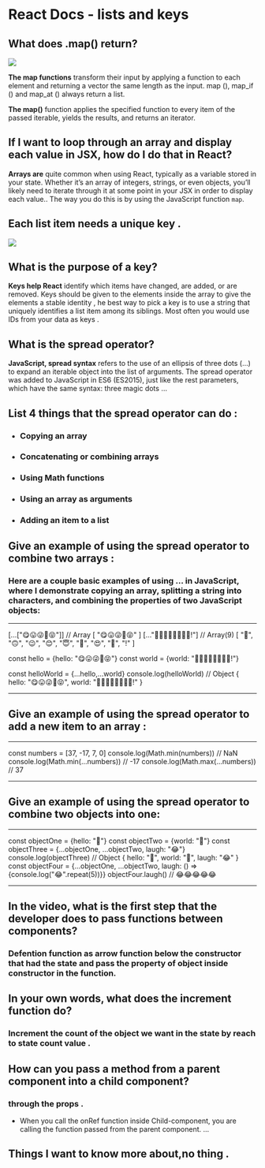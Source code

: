 # React Docs - lists and keys



## What does .map() return?


![](https://scriptverse.academy/img/tutorials/js-array-map.png)





 **The map functions** transform their input by applying a function to each element and returning a vector the same length as the input. map (), map_if () and map_at () always return a list.

 **The map()** function applies the specified function to every item of the passed iterable, yields the results, and returns an iterator.


## If I want to loop through an array and display each value in JSX, how do I do that in React?



**Arrays are** quite common when using React, typically as a variable stored in your state. Whether it’s an array of integers, strings, or even objects, you’ll likely need to iterate through it at some point in your JSX in order to display each value.. The way you do this is by using the JavaScript function `map`.




## Each list item needs a unique key .




![](https://i.morioh.com/200626/ec9a9e94.jpg)



## What is the purpose of a key?



**Keys help React** identify which items have changed, are added, or are removed. Keys should be given to the elements inside the array to give the elements a stable identity , he best way to pick a key is to use a string that uniquely identifies a list item among its siblings. Most often you would use IDs from your data as keys .





## What is the spread operator?


**JavaScript, spread syntax** refers to the use of an ellipsis of three dots (…) to expand an iterable object into the list of arguments.
The spread operator was added to JavaScript in ES6 (ES2015), just like the rest parameters, which have the same syntax: three magic dots …



## List 4 things that the spread operator can do :


- ### Copying an array
- ### Concatenating or combining arrays
- ### Using Math functions
- ### Using an array as arguments
- ### Adding an item to a list



## Give an example of using the spread operator to combine two arrays :


### Here are a couple basic examples of using … in JavaScript, where I demonstrate copying an array, splitting a string into characters, and combining the properties of two JavaScript objects:

-------------------------------------------------------------------------------------------------


[...["😋😛😜🤪😝"]] // Array [ "😋😛😜🤪😝" ]
[..."🙂🙃😉😊😇🥰😍🤩!"] // Array(9) [ "🙂", "🙃", "😉", "😊", "😇", "🥰", "😍", "🤩", "!" ]

const hello = {hello: "😋😛😜🤪😝"}
const world = {world: "🙂🙃😉😊😇🥰😍🤩!"}

const helloWorld = {...hello,...world}
console.log(helloWorld) // Object { hello: "😋😛😜🤪😝", world: "🙂🙃😉😊😇🥰😍🤩!" }


-------------------------------------------------------------------------------------------------



## Give an example of using the spread operator to add a new item to an array :

-------------------------------------------------------------------------------------------------

const numbers = [37, -17, 7, 0]
console.log(Math.min(numbers)) // NaN
console.log(Math.min(...numbers)) // -17
console.log(Math.max(...numbers)) // 37

-------------------------------------------------------------------------------------------------


## Give an example of using the spread operator to combine two objects into one:


-------------------------------------------------------------------------------------------------
const objectOne = {hello: "🤪"}
const objectTwo = {world: "🐻"}
const objectThree = {...objectOne, ...objectTwo, laugh: "😂"}
console.log(objectThree) // Object { hello: "🤪", world: "🐻", laugh: "😂" }
const objectFour = {...objectOne, ...objectTwo, laugh: () => {console.log("😂".repeat(5))}}
objectFour.laugh() // 😂😂😂😂😂

-------------------------------------------------------------------------------------------------


## In the video, what is the first step that the developer does to pass functions between components?

### Defention function as arrow function below the constructor that had the state and pass the property of object inside constructor in the function.




## In your own words, what does the increment function do?

### Increment the count of the object we want in the state by reach to state count value .



## How can you pass a method from a parent component into a child component?


### through the props .

- When you call the onRef function inside Child-component, you are calling the function passed from the parent component. ... 

## Things I want to know more about,no thing .
